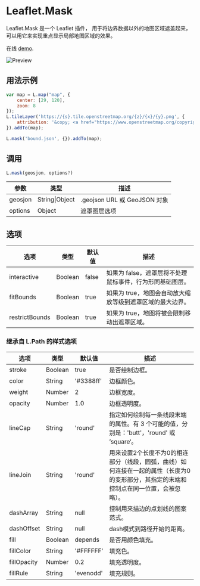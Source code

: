 # Leaflet.Mask 
Leaflet.Mask 是一个 Leaflet 插件， 用于将边界数据以外的地图区域遮盖起来，可以用它来实现重点显示局部地图区域的效果。  

在线 [demo](https://ptma.gitee.io/leaflet.mask/examples/mask.html).

![Preview](https://ptma.gitee.io/leaflet.mask/examples/preview.png)

## 用法示例
```javascript
var map = L.map("map", {
    center: [29, 120],
    zoom: 8
});
L.tileLayer('https://{s}.tile.openstreetmap.org/{z}/{x}/{y}.png', {
    attribution: '&copy; <a href="https://www.openstreetmap.org/copyright">OpenStreetMap</a> contributors'
}).addTo(map);

L.mask('bound.json', {}).addTo(map);
```

## 调用 
```javascript
L.mask(geosjon, options?)
```
| 参数 | 类型 | 描述 |
|-----------|------|-------------|
| geosjon | String\|Object | .geojson URL 或 GeoJSON 对象 |
| options | Object | 遮罩图层选项 |

## 选项
| 选项 | 类型 | 默认值 | 描述 |
|--------|------|---------|-------------|
| interactive | Boolean | false | 如果为 false，遮罩层将不处理鼠标事件，行为形同基础图层。 |
| fitBounds | Boolean | true | 如果为 true，地图会自动放大缩放等级到遮罩区域的最大边界。 |
| restrictBounds | Boolean | true | 如果为 true，地图将被会限制移动出遮罩区域。 |
### 继承自 L.Path 的样式选项
| 选项 | 类型 | 默认值 | 描述 |
|--------|------|---------|-------------|
| stroke              | Boolean  | true       | 是否绘制边框。 |
| color               | String   | '#3388ff' | 边框颜色。 |
| weight              | Number   | 2          | 边框宽度。 |
| opacity             | Number   | 1.0       | 边框透明度。 |
| lineCap             | String   | 'round'    | 指定如何绘制每一条线段末端的属性。有 3 个可能的值，分别是：'butt'，'round' 或 ’square‘。  |
| lineJoin            | String   | 'round'    | 用来设置2个长度不为0的相连部分（线段，圆弧，曲线）如何连接在一起的属性（长度为0的变形部分，其指定的末端和控制点在同一位置，会被忽略）。 |
| dashArray           | String   | null       | 控制用来描边的点划线的图案范式。 |
| dashOffset          | String   | null       | dash模式到路径开始的距离。 |
| fill                | Boolean  | depends    | 是否用颜色填充。 |
| fillColor           | String   | '#FFFFFF'         | 填充色。 |
| fillOpacity         | Number   | 0.2       | 填充透明度。 |
| fillRule            | String   | 'evenodd'  | 填充规则。 |
